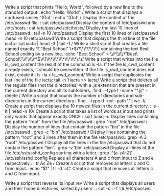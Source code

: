 Write a script that prints “Hello, World”, followed by a new line to the standard output.: echo "Hello, World" / Write a script that displays a confused smiley "(Ôo)'.: echo \"\(Ôo\)\' / Display the content of the /etc/passwd file. : cat /etc/passwd
Display the content of /etc/passwd and /etc/hosts : cat /etc/passwd /etc/hosts/ Display the last 10 lines of /etc/passwd : tail -n 10 /etc/passwd 
Display the first 10 lines of /etc/passwd :head -n 10 /etc/passwd
Write a script that displays the third line of the file iacta.: cat iacta | head -3 | tail -1 / Write a shell script that creates a file named exactly \*\\'"Best School"\'\\*$\?\*\*\*\*\*:) containing the text Best School ending by a new line. :echo "Best School" > \\\*\\\\\'\"Best\ School\"\\\'\\\\\*\$\\\?\\\*\\\*\\\*\\\*\\\*\:\)/ Write a script that writes into the file ls_cwd_content the result of the command ls -la. If the file ls_cwd_content already exists, it should be overwritten. If the file ls_cwd_content does not exist, create it.: ls -la > ls_cwd_content/ Write a script that duplicates the last line of the file iacta: tail -n 1 iacta >> iacta/ Write a script that deletes all the regular files (not the directories) with a .js extension that are present in the current directory and all its subfolders. :find . -type f -name "*.js" -delete / Write a script that counts the number of directories and sub-directories in the current directory.: find . -type d -not -path '.' | wc -l/ Create a script that displays the 10 newest files in the current directory.
: ls -lt | head -n 10/ Create a script that takes a list of words as input and prints only words that appear exactly ONCE : sort |uniq -u
Display lines containing the pattern “root” from the file /etc/passwd : grep "root" /etc/passwd / Display the number of lines that contain the pattern “bin” in the file /etc/passwd : grep -c "bin" /etc/passwd / Display lines containing the pattern “root” and 3 lines after them in the file /etc/passwd.: grep -A 3 "root" /etc/passwd / Display all the lines in the file /etc/passwd that do not contain the pattern “bin”.: grep -v 'bin' /etc/passwd
Display all lines of the file /etc/ssh/sshd_config starting with a letter.: grep '^[a-zA-Z]' /etc/ssh/sshd_config
Replace all characters A and c from input to Z and e respectively . : tr Ac Ze / Create a script that removes all letters c and C from input. :echo "$1" | tr -d 'cC'
Create a script that removes all letters c and C from input.

Write a script that reverse its input.rev
Write a script that displays all users and their home directories, sorted by users . : cut -d : -f 1,6 /etc/passwd


 

